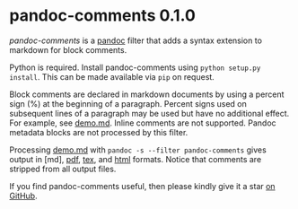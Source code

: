 
pandoc-comments 0.1.0
=====================

*pandoc-comments* is a [pandoc] filter that adds a syntax extension to markdown for block comments.

Python  is required.  Install pandoc-comments using `python setup.py install`.  This can be made available via `pip` on request.

Block comments are declared in markdown documents by using a percent sign (%) at the beginning of a paragraph.  Percent signs used on subsequent lines of a paragraph may be used but have no additional effect.  For example, see [demo.md].  Inline comments are not supported.  Pandoc metadata blocks are not processed by this filter.

Processing [demo.md] with `pandoc -s --filter pandoc-comments` gives output in [md], [pdf], [tex], and [html] formats.  Notice that comments are stripped from all output files.

If you find pandoc-comments useful, then please kindly give it a star [on GitHub].

[pandoc]: http://pandoc.org/
[demo.md]: https://raw.githubusercontent.com/tomduck/pandoc-comments/master/demos/demo.md
[pdf]: https://rawgit.com/tomduck/pandoc-comments/master/demos/out/demo.pdf
[tex]: https://rawgit.com/tomduck/pandoc-comments/master/demos/out/demo.tex
[html]: https://rawgit.com/tomduck/pandoc-comments/master/demos/out/demo.html
[on GitHub]:  https://github.com/tomduck/pandoc-comments
